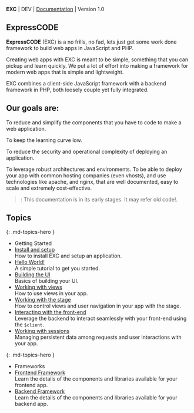 **EXC** | DEV | [Documentation](./doc_index.md) | Version 1.0<BR>

## ExpressCODE ##

**ExpressCODE** (EXC) is a no frills, no fad, lets just get some work done framework to build web apps in JavaScript and PHP.

Creating web apps with EXC is meant to be simple, something that you can pickup and learn quickly. We put a lot of effort into making a framework for modern web apps that is simple and lightweight.

EXC combines a client-side JavaScript framework with a backend framework in PHP, both loosely couple yet fully integrated.

## Our goals are: ##

To reduce and simplify the components that you have to code to make a web application.

To keep the learning curve low.

To reduce the security and operational complexity of deploying an application.

To leverage robust architectures and environments. To be able to deploy your app with common hosting companies (even vhosts), and use technologies like apache, and nginx, that are well documented, easy to scale and extremely cost-effective.    

> : This documentation is in its early stages. It may refer old code!.

## Topics ##

{: .md-topics-hero }
- Getting Started
- [Install and setup](./doc_app_structure.md)<BR> How to install EXC and setup an application.
- [Hello World!](./doc_getting_started.md)<BR> A simple tutorial to get you started.
- [Building the UI](./doc_server_ui_views.md)<BR> Basics of building your UI.
- [Working with views](./doc_client_view.md)<BR> How to use views in your app.
- [Working with the stage](./doc_client_stage.md)<BR> How to control views and user navigation in your app with the stage.
- [Interacting with the front-end](./doc_server_client.md)<BR> Leverage the backend to interact seamlessly with your front-end using the `$client`.
- [Working with sessions](./doc_session.md)<BR> Managing persistent data among requests and user interactions with your app.


{: .md-topics-hero }
- Frameworks
- [Frontend Framework](./fte_index.md)<br> Learn the details of the components and libraries available for your frontend app.
- [Backend Framework](./bke_index.md)<br> Learn the details of the components and libraries available for your backend app.
